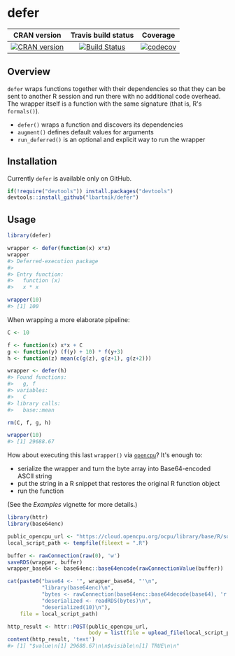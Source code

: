 defer
==========================

| CRAN version    | Travis build status   | Coverage |
| :-------------: |:---------------------:|:--------:|
| [![CRAN version](http://www.r-pkg.org/badges/version/defer)](https://cran.r-project.org/package=defer) | [![Build Status](https://travis-ci.org/lbartnik/defer.svg?branch=master)](https://travis-ci.org/lbartnik/defer) | [![codecov](https://codecov.io/gh/lbartnik/defer/branch/master/graph/badge.svg)](https://codecov.io/gh/lbartnik/defer)|


Overview
--------

`defer` wraps functions together with their dependencies so that they
can be sent to another R session and run there with no additional code
overhead. The wrapper itself is a function with the same signature
(that is, R's `formals()`).

-   `defer()` wraps a function and discovers its dependencies
-   `augment()` defines default values for arguments
-   `run_deferred()` is an optional and explicit way to run the wrapper


Installation
------------

Currently `defer` is available only on GitHub.

``` r
if(!require("devtools")) install.packages("devtools")
devtools::install_github("lbartnik/defer")
```


Usage
-----

``` r
library(defer)

wrapper <- defer(function(x) x*x)
wrapper
#> Deferred-execution package
#> 
#> Entry function:
#>   function (x) 
#>   x * x

wrapper(10)
#> [1] 100
```


When wrapping a more elaborate pipeline:

``` r
C <- 10

f <- function(x) x*x + C
g <- function(y) (f(y) + 10) * f(y+3)
h <- function(z) mean(c(g(z), g(z+1), g(z+2)))

wrapper <- defer(h)
#> Found functions:
#>   g, f
#> variables:
#>   C
#> library calls:
#>   base::mean

rm(C, f, g, h)

wrapper(10)
#> [1] 29688.67
```


How about executing this last `wrapper()` via [`opencpu`](http://www.opencpu.org)?
It's enough to:

-   serialize the wrapper and turn the byte array into Base64-encoded ASCII string
-   put the string in a R snippet that restores the original R function object
-   run the function

(See the _Examples_ vignette for more details.)


``` r
library(httr)
library(base64enc)

public_opencpu_url <- "https://cloud.opencpu.org/ocpu/library/base/R/source/print"
local_script_path <- tempfile(fileext = ".R")

buffer <- rawConnection(raw(0), 'w')
saveRDS(wrapper, buffer)
wrapper_base64 <- base64enc::base64encode(rawConnectionValue(buffer))

cat(paste0("base64 <- '", wrapper_base64, "'\n",
           "library(base64enc)\n",
           "bytes <- rawConnection(base64enc::base64decode(base64), 'r')\n",
           "deserialized <- readRDS(bytes)\n",
           "deserialized(10)\n"),
    file = local_script_path)

http_result <- httr::POST(public_opencpu_url,
                          body = list(file = upload_file(local_script_path)))
content(http_result, 'text')
#> [1] "$value\n[1] 29688.67\n\n$visible\n[1] TRUE\n\n"
```
